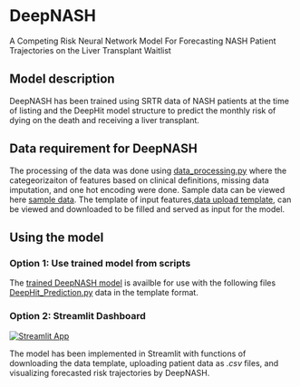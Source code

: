 # DeepNASH

A Competing Risk Neural Network Model For Forecasting NASH Patient Trajectories on the Liver Transplant Waitlist


## Model description 
DeepNASH has been trained using SRTR data of NASH patients at the time of listing and the DeepHit model structure to predict the monthly risk of dying on the death and receiving a liver transplant. 

## Data requirement for DeepNASH
The processing of the data was done using [data_processing.py](https://github.com/criticalml-uw/DeepNASH/blob/main/data/data_processing.py) where the categeorizaiton of features based on clinical definitions, missing data imputation, and one hot encoding were done. Sample data can be viewed here [sample data](https://github.com/criticalml-uw/DeepNASH/blob/main/data/sample_test_data.csv). The template of input features,[data upload template](https://github.com/criticalml-uw/DeepNASH/blob/main/data/test_data_template.csv), can be viewed and downloaded to be filled and served as input for the model. 

## Using the model 

### Option 1: Use trained model from scripts
The [trained DeepNASH model](https://github.com/criticalml-uw/DeepNASH/tree/main/model/model) is availble for use with the following files [DeepHit_Prediction.py](https://github.com/criticalml-uw/DeepNASH/blob/main/DeepHit_Prediction.py) data in the template format. 

### Option 2: Streamlit Dashboard 
[![Streamlit App](https://static.streamlit.io/badges/streamlit_badge_black_white.svg)](https://deepnash.streamlit.app/)

The model has been implemented in Streamlit with functions of downloading the data template, uploading patient data as *.csv* files, and visualizing forecasted risk trajectories by DeepNASH. 

# 

